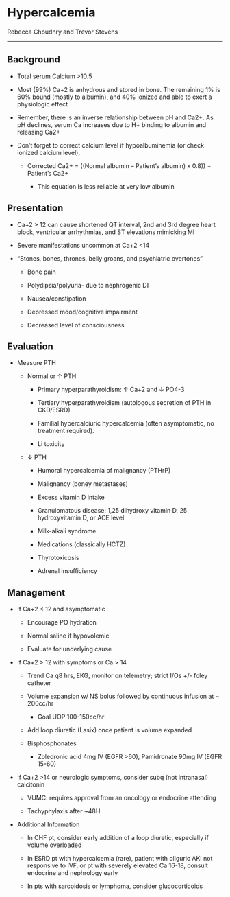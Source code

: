 # Hypercalcemia 

Rebecca Choudhry and Trevor Stevens

---

## Background

- Total serum Calcium \>10.5

- Most (99%) Ca+2 is anhydrous and stored in bone. The remaining 1% is
    60% bound (mostly to albumin), and 40% ionized and able to exert a
    physiologic effect

- Remember, there is an inverse relationship between pH and Ca2+. As
    pH declines, serum Ca increases due to H+ binding to albumin and
    releasing Ca2+

- Don’t forget to correct calcium level if hypoalbuminemia (or check
    ionized calcium level),

    - Corrected Ca2+ = ((Normal albumin – Patient’s albumin) x 0.8)) +
        Patient’s Ca2+

        - This equation Is less reliable at very low albumin

## Presentation

- Ca+2 \> 12 can cause shortened QT interval, 2nd and 3rd degree heart
    block, ventricular arrhythmias, and ST elevations mimicking MI

- Severe manifestations uncommon at Ca+2 \<14

- “Stones, bones, thrones, belly groans, and psychiatric overtones”

    - Bone pain

    - Polydipsia/polyuria- due to nephrogenic DI

    - Nausea/constipation

    - Depressed mood/cognitive impairment

    - Decreased level of consciousness

## Evaluation

- Measure PTH

    - Normal or ↑ PTH

        - Primary hyperparathyroidism: ↑ Ca+2 and ↓ PO4-3

        - Tertiary hyperparathyroidism (autologous secretion of PTH in
            CKD/ESRD)

        - Familial hypercalciuric hypercalcemia (often asymptomatic, no
            treatment required).

        - Li toxicity

    - ↓ PTH

        - Humoral hypercalcemia of malignancy (PTHrP)

        - Malignancy (boney metastases)

        - Excess vitamin D intake

        - Granulomatous disease: 1,25 dihydroxy vitamin D, 25
            hydroxyvitamin D, or ACE level

        - Milk-alkali syndrome

        - Medications (classically HCTZ)

        - Thyrotoxicosis

        - Adrenal insufficiency

## Management

- If Ca+2 \< 12 and asymptomatic

    - Encourage PO hydration

    - Normal saline if hypovolemic

    - Evaluate for underlying cause


- If Ca+2 \> 12 with symptoms or Ca \> 14

    - Trend Ca q8 hrs, EKG, monitor on telemetry; strict I/Os +/- foley
        catheter

    - Volume expansion w/ NS bolus followed by continuous infusion at \~
        200cc/hr

        - Goal UOP 100-150cc/hr

    - Add loop diuretic (Lasix) once patient is volume expanded

    - Bisphosphonates

        - Zoledronic acid 4mg IV (EGFR \>60), Pamidronate 90mg IV (EGFR
            15-60)

- If Ca+2 \>14 or neurologic symptoms, consider subq (not intranasal)
    calcitonin

    - VUMC: requires approval from an oncology or endocrine attending

    - Tachyphylaxis after \~48H

- Additional Information

    - In CHF pt, consider early addition of a loop diuretic, especially if
        volume overloaded

    - In ESRD pt with hypercalcemia (rare), patient with oliguric AKI not
        responsive to IVF, or pt with severely elevated Ca 16-18, consult
        endocrine and nephrology early

    - In pts with sarcoidosis or lymphoma, consider glucocorticoids
